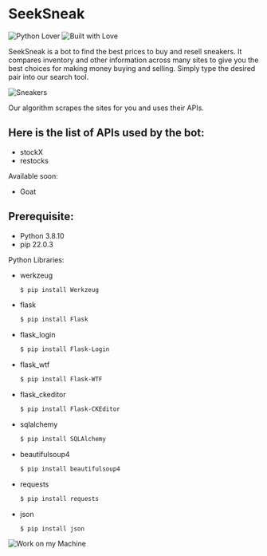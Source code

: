 # SeekSneak

![Python Lover](https://forthebadge.com/images/badges/made-with-python.svg) ![Built with Love](https://forthebadge.com/images/badges/built-with-love.svg)

SeekSneak is a bot to find the best prices to buy and resell sneakers. It compares inventory and other information across many sites to give you the best choices for making money buying and selling. Simply type the desired pair into our search tool.

![Sneakers](https://media.giphy.com/media/5WlXGaNnB0N6o/giphy.gif)

Our algorithm scrapes the sites for you and uses their APIs.

## Here is the list of APIs used by the bot:
- stockX
- restocks

Available soon:
- Goat

## Prerequisite:
- Python 3.8.10
- pip 22.0.3

Python Libraries:
- werkzeug
   ```bash
   $ pip install Werkzeug
   ```
- flask
   ```bash
   $ pip install Flask
   ```
- flask_login
   ```bash
   $ pip install Flask-Login
   ```
- flask_wtf
   ```bash
   $ pip install Flask-WTF
   ```
- flask_ckeditor
   ```bash
   $ pip install Flask-CKEditor
   ```
- sqlalchemy
   ```bash
   $ pip install SQLAlchemy
   ```
- beautifulsoup4
   ```bash
   $ pip install beautifulsoup4
   ```
- requests
   ```bash
   $ pip install requests
   ```
- json
   ```bash
   $ pip install json
   ```

![Work on my Machine](https://forthebadge.com/images/badges/works-on-my-machine.svg)